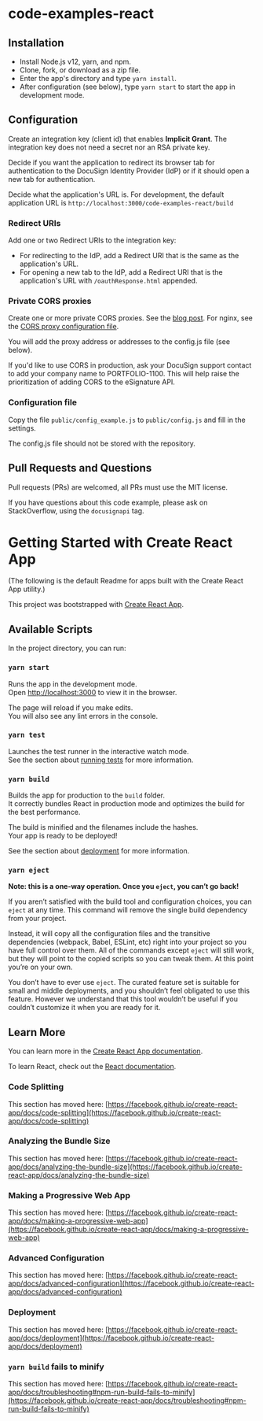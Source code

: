 # code-examples-react

## Installation
* Install Node.js v12, yarn, and npm.
* Clone, fork, or download as a zip file.
* Enter the app's directory and type `yarn install`.
* After configuration (see below), type `yarn start` to start the 
  app in development mode.

## Configuration
Create an integration key (client id) that enables **Implicit Grant**.
The integration key does not need a secret nor an RSA private key.

Decide if you want the application to redirect its browser tab for authentication
to the DocuSign Identity Provider (IdP) or if it should open a new tab for authentication. 

Decide what the application's URL is. For development, the default 
application URL is
`http://localhost:3000/code-examples-react/build`

### Redirect URIs
Add one or two Redirect URIs to the integration key:
* For redirecting to the IdP, add a Redirect URI that is the same as the application's URL.
* For opening a new tab to the IdP, add a Redirect URI that is the application's URL with
  `/oauthResponse.html` appended.

### Private CORS proxies
Create one or more private CORS proxies. See the 
[blog post](https://www.docusign.com/blog/dsdev-building-single-page-applications-with-docusign-and-cors-part-2).
For nginx, see the [CORS proxy configuration file](https://github.com/docusign/blog-create-a-CORS-gateway/blob/master/nginx_site_file).

You will add the proxy address or addresses to 
the config.js file (see below).

If you'd like to use CORS in production, 
ask your DocuSign support contact to add your company
name to PORTFOLIO-1100. This will help raise the prioritization
of adding CORS to the eSignature API.

### Configuration file
Copy the file `public/config_example.js` to `public/config.js` and fill in the settings.

The config.js file should not be stored with the repository.

## Pull Requests and Questions
Pull requests (PRs) are welcomed, all PRs must use the MIT license.

If you have questions about this code example, please 
ask on StackOverflow, using the `docusignapi` tag.

# Getting Started with Create React App
(The following is the default Readme for apps built with the Create React App utility.)

This project was bootstrapped with [Create React App](https://github.com/facebook/create-react-app).

## Available Scripts

In the project directory, you can run:

### `yarn start`

Runs the app in the development mode.\
Open [http://localhost:3000](http://localhost:3000) to view it in the browser.

The page will reload if you make edits.\
You will also see any lint errors in the console.

### `yarn test`

Launches the test runner in the interactive watch mode.\
See the section about [running tests](https://facebook.github.io/create-react-app/docs/running-tests) for more information.

### `yarn build`

Builds the app for production to the `build` folder.\
It correctly bundles React in production mode and optimizes the build for the best performance.

The build is minified and the filenames include the hashes.\
Your app is ready to be deployed!

See the section about [deployment](https://facebook.github.io/create-react-app/docs/deployment) for more information.

### `yarn eject`

**Note: this is a one-way operation. Once you `eject`, you can’t go back!**

If you aren’t satisfied with the build tool and configuration choices, you can `eject` at any time. This command will remove the single build dependency from your project.

Instead, it will copy all the configuration files and the transitive dependencies (webpack, Babel, ESLint, etc) right into your project so you have full control over them. All of the commands except `eject` will still work, but they will point to the copied scripts so you can tweak them. At this point you’re on your own.

You don’t have to ever use `eject`. The curated feature set is suitable for small and middle deployments, and you shouldn’t feel obligated to use this feature. However we understand that this tool wouldn’t be useful if you couldn’t customize it when you are ready for it.

## Learn More

You can learn more in the [Create React App documentation](https://facebook.github.io/create-react-app/docs/getting-started).

To learn React, check out the [React documentation](https://reactjs.org/).

### Code Splitting

This section has moved here: [https://facebook.github.io/create-react-app/docs/code-splitting](https://facebook.github.io/create-react-app/docs/code-splitting)

### Analyzing the Bundle Size

This section has moved here: [https://facebook.github.io/create-react-app/docs/analyzing-the-bundle-size](https://facebook.github.io/create-react-app/docs/analyzing-the-bundle-size)

### Making a Progressive Web App

This section has moved here: [https://facebook.github.io/create-react-app/docs/making-a-progressive-web-app](https://facebook.github.io/create-react-app/docs/making-a-progressive-web-app)

### Advanced Configuration

This section has moved here: [https://facebook.github.io/create-react-app/docs/advanced-configuration](https://facebook.github.io/create-react-app/docs/advanced-configuration)

### Deployment

This section has moved here: [https://facebook.github.io/create-react-app/docs/deployment](https://facebook.github.io/create-react-app/docs/deployment)

### `yarn build` fails to minify

This section has moved here: [https://facebook.github.io/create-react-app/docs/troubleshooting#npm-run-build-fails-to-minify](https://facebook.github.io/create-react-app/docs/troubleshooting#npm-run-build-fails-to-minify)
